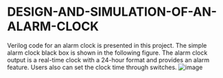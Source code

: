 # DESIGN-AND-SIMULATION-OF-AN-ALARM-CLOCK
Verilog code for an alarm clock is presented in this project. The simple alarm clock black box is shown in the following figure. The alarm clock output is a real-time clock with a 24-hour format and provides an alarm feature. Users also can set the clock time through switches. 
![image](https://user-images.githubusercontent.com/65547096/230310501-645c6b56-2d51-4e99-b8ca-8aed56f1ed64.png)
